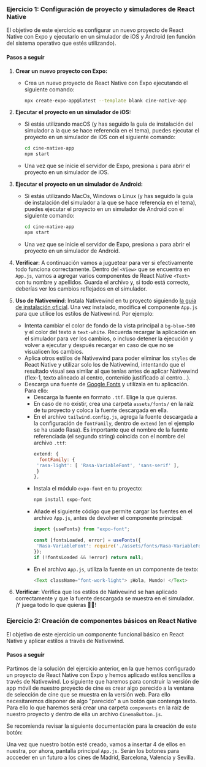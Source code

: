 ### Ejercicio 1: Configuración de proyecto y simuladores de React Native

El objetivo de este ejercicio es configurar un nuevo proyecto de React Native con Expo y ejecutarlo en un simulador de iOS y Android (en función del sistema operativo que estés utilizando).

#### Pasos a seguir

1. **Crear un nuevo proyecto con Expo:**
   - Crea un nuevo proyecto de React Native con Expo ejecutando el siguiente comando:
     ```bash
     npx create-expo-app@latest --template blank cine-native-app
     ```


2. **Ejecutar el proyecto en un simulador de iOS:**
   - Si estás utilizando macOS (y has seguido la guía de instalación del simulador a la que se hace referencia en el tema), puedes ejecutar el proyecto en un simulador de iOS con el siguiente comando:
     ```bash
     cd cine-native-app
     npm start
     ```
   - Una vez que se inicie el servidor de Expo, presiona `i` para abrir el proyecto en un simulador de iOS.


3. **Ejecutar el proyecto en un simulador de Android:**
   - Si estás utilizando MacOs, Windows o Linux (y has seguido la guía de instalación del simulador a la que se hace referencia en el tema), puedes ejecutar el proyecto en un simulador de Android con el siguiente comando:
     ```bash
     cd cine-native-app
     npm start
     ```
   - Una vez que se inicie el servidor de Expo, presiona `a` para abrir el proyecto en un simulador de Android.


4. **Verificar**: A continuación vamos a juguetear para ver si efectivamente todo funciona correctamente. Dentro del `<View>` que se encuentra en `App.js`, vamos a agregar varios componentes de React Native `<Text>` con tu nombre y apellidos. Guarda el archivo y, si todo está correcto, deberías ver los cambios reflejados en el simulador.

5. **Uso de Nativewind**: Instala Nativewind en tu proyecto siguiendo [la guía de instalación oficial](https://www.nativewind.dev/getting-started/installation). Una vez instalado, modifica el componente `App.js` para que utilice los estilos de Nativewind. Por ejemplo: 
   - Intenta cambiar el color de fondo de la vista principal a `bg-blue-500` y el color del texto a `text-white`. Recuerda recargar la aplicación en el simulador para ver los cambios, o incluso detener la ejecución y volver a ejecutar y después recargar en caso de que no se visualicen los cambios.
   - Aplica otros estilos de Nativewind para poder eliminar los `styles` de React Native y utilizar solo los de Nativewind, intentando que el resultado visual sea similar al que tenías antes de aplicar Nativewind (flex-1, texto alineado al centro, contenido justificado al centro...).
   - Descarga una fuente de [Google Fonts](https://fonts.google.com/) y utilízala en tu aplicación. Para ello:
     - Descarga la fuente en formato `.ttf`. Elige la que quieras.
     - En caso de no existir, crea una carpeta `assets/fonts/` en la raíz de tu proyecto y coloca la fuente descargada en ella.
     - En el archivo `tailwind.config.js`, agrega la fuente descargada a la configuración de `fontFamily`, dentro de `extend` (en el ejemplo se ha usado Rasa). Es importante que el nombre de la fuente referenciada (el segundo string) coincida con el nombre del archivo `.ttf`:
       ```javascript
       extend: {
         fontFamily: {
        'rasa-light': [ 'Rasa-VariableFont', 'sans-serif' ],
        }
       },
       ```
     - Instala el módulo `expo-font` en tu proyecto:
       ```bash
       npm install expo-font
       ``` 
     - Añade el siguiente código que permite cargar las fuentes en el archivo `App.js`, antes de devolver el componente principal:
       ```javascript
       import {useFonts} from "expo-font";

       const [fontsLoaded, error] = useFonts({
        'Rasa-VariableFont': require('./assets/fonts/Rasa-VariableFont.ttf')
       });
       if (!fontsLoaded && !error) return null;
       ```
     - En el archivo `App.js`, utiliza la fuente en un componente de texto:
       ```javascript
       <Text className="font-work-light"> ¡Hola, Mundo! </Text>
       ```

6. **Verificar**: Verifica que los estilos de Nativewind se han aplicado correctamente y que la fuente descargada se muestra en el simulador. ¡Y juega todo lo que quieras 🤗🤗!


### Ejercicio 2: Creación de componentes básicos en React Native

El objetivo de este ejercicio un componente funcional básico en React Native y aplicar estilos a través de Nativewind.

#### Pasos a seguir

Partimos de la solución del ejercicio anterior, en la que hemos configurado un proyecto de React Native con Expo y hemos aplicado estilos sencillos a través de Nativewind.
Lo siguiente que haremos para construir la versión de app móvil de nuestro proyecto de cine es crear algo parecido a la ventana de selección de cine que se muestra en la versión web. Para ello necesitaremos disponer de algo "parecido" a un botón que contenga texto. Para ello lo que haremos será crear una carpeta `components` en la raíz de nuestro proyecto y dentro de ella un archivo `CinemaButton.js`.

Se recomienda revisar la siguiente documentación para la creación de este botón:


Una vez que nuestro botón esté creado, vamos a insertar 4 de ellos en nuestra, por ahora, pantalla principal `App.js`. Serán los botones para accceder en un futuro a los cines de Madrid, Barcelona, Valencia y Sevilla.
